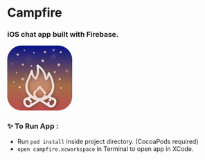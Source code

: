 #  Campfire

### iOS chat app built with Firebase.

<img src="Campfire/Assets.xcassets/CampfireAppIcon.imageset/CampfireAppIcon.png" alt="Campfire Chat App Icon" width="150" height="150"/>

### **✨ To Run App :** 
- Run `pod install` inside project directory. (CocoaPods required)
- `open campfire.xcworkspace` in Terminal to open app in XCode.
